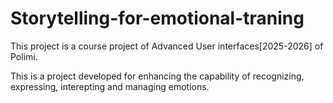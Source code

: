 # Storytelling-for-emotional-traning
This project is a course project of Advanced User interfaces[2025-2026] of Polimi. 

This is a project developed for enhancing the capability of recognizing, expressing, interepting and managing emotions.
